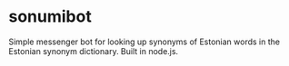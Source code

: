 # sonumibot

Simple messenger bot for looking up synonyms of Estonian words in the Estonian synonym dictionary. Built in node.js.
